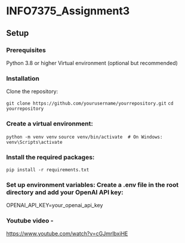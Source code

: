 # INFO7375_Assignment3
## Setup
### Prerequisites
Python 3.8 or higher
Virtual environment (optional but recommended)
### Installation
Clone the repository:

`git clone https://github.com/yourusername/yourrepository.git`
`cd yourrepository`

### Create a virtual environment:
`python -m venv venv`
`source venv/bin/activate  # On Windows: venv\Scripts\activate`

### Install the required packages:

`pip install -r requirements.txt`

### Set up environment variables: Create a .env file in the root directory and add your OpenAI API key:
OPENAI_API_KEY=your_openai_api_key

### Youtube video -
https://www.youtube.com/watch?v=cGJmrlbxiHE
